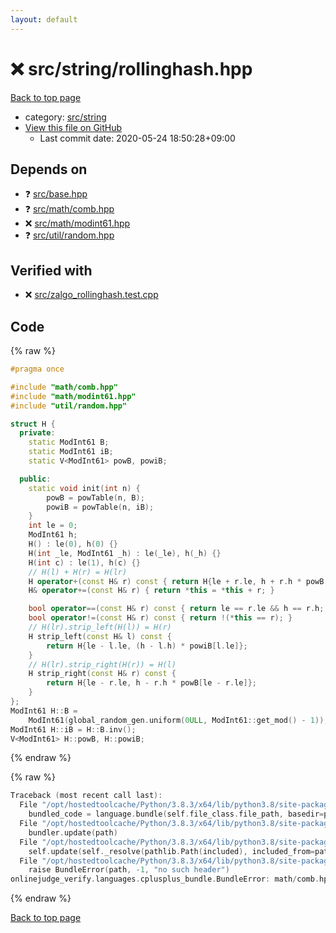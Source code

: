 ```yaml
---
layout: default
---
```


<!-- mathjax config similar to math.stackexchange -->
<script type="text/javascript" async
  src="https://cdnjs.cloudflare.com/ajax/libs/mathjax/2.7.5/MathJax.js?config=TeX-MML-AM_CHTML">
</script>
<script type="text/x-mathjax-config">
  MathJax.Hub.Config({
    TeX: { equationNumbers: { autoNumber: "AMS" }},
    tex2jax: {
      inlineMath: [ ['$','$'] ],
      processEscapes: true
    },
    "HTML-CSS": { matchFontHeight: false },
    displayAlign: "left",
    displayIndent: "2em"
  });
</script>

<script type="text/javascript" src="https://cdnjs.cloudflare.com/ajax/libs/jquery/3.4.1/jquery.min.js"></script>
<script src="https://cdn.jsdelivr.net/npm/jquery-balloon-js@1.1.2/jquery.balloon.min.js" integrity="sha256-ZEYs9VrgAeNuPvs15E39OsyOJaIkXEEt10fzxJ20+2I=" crossorigin="anonymous"></script>
<script type="text/javascript" src="../../../assets/js/copy-button.js"></script>
<link rel="stylesheet" href="../../../assets/css/copy-button.css" />


# :x: src/string/rollinghash.hpp

<a href="../../../index.html">Back to top page</a>

* category: <a href="../../../index.html#ec86b6e05e7d09e98d071ea841edf05f">src/string</a>
* <a href="{{ site.github.repository_url }}/blob/master/src/string/rollinghash.hpp">View this file on GitHub</a>
    - Last commit date: 2020-05-24 18:50:28+09:00




## Depends on

* :question: <a href="../base.hpp.html">src/base.hpp</a>
* :question: <a href="../math/comb.hpp.html">src/math/comb.hpp</a>
* :x: <a href="../math/modint61.hpp.html">src/math/modint61.hpp</a>
* :question: <a href="../util/random.hpp.html">src/util/random.hpp</a>


## Verified with

* :x: <a href="../../../verify/src/zalgo_rollinghash.test.cpp.html">src/zalgo_rollinghash.test.cpp</a>


## Code

<a id="unbundled"></a>
{% raw %}
```cpp
#pragma once

#include "math/comb.hpp"
#include "math/modint61.hpp"
#include "util/random.hpp"

struct H {
  private:
    static ModInt61 B;
    static ModInt61 iB;
    static V<ModInt61> powB, powiB;

  public:
    static void init(int n) {
        powB = powTable(n, B);
        powiB = powTable(n, iB);
    }
    int le = 0;
    ModInt61 h;
    H() : le(0), h(0) {}
    H(int _le, ModInt61 _h) : le(_le), h(_h) {}
    H(int c) : le(1), h(c) {}
    // H(l) + H(r) = H(lr)
    H operator+(const H& r) const { return H{le + r.le, h + r.h * powB[le]}; }
    H& operator+=(const H& r) { return *this = *this + r; }

    bool operator==(const H& r) const { return le == r.le && h == r.h; }
    bool operator!=(const H& r) const { return !(*this == r); }
    // H(lr).strip_left(H(l)) = H(r)
    H strip_left(const H& l) const {
        return H{le - l.le, (h - l.h) * powiB[l.le]};
    }
    // H(lr).strip_right(H(r)) = H(l)
    H strip_right(const H& r) const {
        return H{le - r.le, h - r.h * powB[le - r.le]};
    }
};
ModInt61 H::B =
    ModInt61(global_random_gen.uniform(0ULL, ModInt61::get_mod() - 1));
ModInt61 H::iB = H::B.inv();
V<ModInt61> H::powB, H::powiB;

```
{% endraw %}

<a id="bundled"></a>
{% raw %}
```cpp
Traceback (most recent call last):
  File "/opt/hostedtoolcache/Python/3.8.3/x64/lib/python3.8/site-packages/onlinejudge_verify/docs.py", line 349, in write_contents
    bundled_code = language.bundle(self.file_class.file_path, basedir=pathlib.Path.cwd())
  File "/opt/hostedtoolcache/Python/3.8.3/x64/lib/python3.8/site-packages/onlinejudge_verify/languages/cplusplus.py", line 172, in bundle
    bundler.update(path)
  File "/opt/hostedtoolcache/Python/3.8.3/x64/lib/python3.8/site-packages/onlinejudge_verify/languages/cplusplus_bundle.py", line 282, in update
    self.update(self._resolve(pathlib.Path(included), included_from=path))
  File "/opt/hostedtoolcache/Python/3.8.3/x64/lib/python3.8/site-packages/onlinejudge_verify/languages/cplusplus_bundle.py", line 162, in _resolve
    raise BundleError(path, -1, "no such header")
onlinejudge_verify.languages.cplusplus_bundle.BundleError: math/comb.hpp: line -1: no such header

```
{% endraw %}

<a href="../../../index.html">Back to top page</a>

